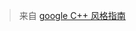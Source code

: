 > 来自 [google C++ 风格指南 ](http://zh-google-styleguide.readthedocs.io/en/latest/google-cpp-styleguide/contents/)

# 

